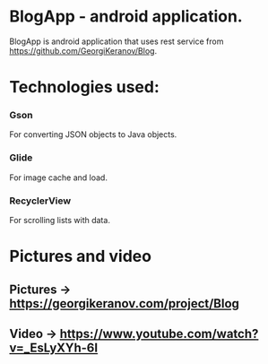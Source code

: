 # BlogApp - android application.

BlogApp is android application that uses rest service from https://github.com/GeorgiKeranov/Blog.

# Technologies used:
### Gson 
For converting JSON objects to Java objects.
### Glide 
For image cache and load.
### RecyclerView 
For scrolling lists with data.

# Pictures and video
## Pictures -> https://georgikeranov.com/project/Blog
## Video -> https://www.youtube.com/watch?v=_EsLyXYh-6I
